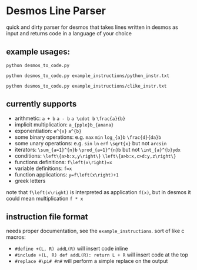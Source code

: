 # Desmos Line Parser
quick and dirty parser for desmos that takes lines written in desmos as input and returns code in a language of your choice

## example usages:
```
python desmos_to_code.py
```
```
python desmos_to_code.py example_instructions/python_instr.txt
```
```
python desmos_to_code.py example_instructions/clike_instr.txt
```

## currently supports
- arithmetic: `a + b` `a - b` `a \cdot b` `\frac{a}{b}`
- implicit multiplication: `a_{pple}b_{anana}`
- exponentiation: `e^{x}` `a^{b}`
- some binary operations: e.g. `max` `min` `log_{a}b` `\frac{d}{da}b`
- some unary operations: e.g. `sin` `ln` `erf` `\sqrt{x}` but not `arcsin`
- iterators: `\sum_{a=1}^{n}b` `\prod_{a=1}^{n}b` but not `\int_{a}^{b}ydx`
- conditions: `\left\{a>b:x,y\right\}` `\left\{a>b:x,c>d:y,z\right\}`
- functions definitions: `f\left(x\right)=x`
- variable definitions: `f=x`
- function applications: `y=f\left(x\right)+1`
- greek letters

note that `f\left(x\right)` is interpreted as application `f(x)`, but in desmos it could mean multiplication `f * x`

## instruction file format

needs proper documentation, see the `example_instructions`. sort of like c macros: 

- `#define +(L, R) addL(R)` will insert code inline
- `#include +(L, R) def addL(R): return L + R` will insert code at the top
- `#replace #\pi# #π#` will perform a simple replace on the output
